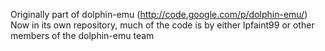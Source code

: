 Originally part of dolphin-emu (http://code.google.com/p/dolphin-emu/)
Now in its own repository, much of the code is by either lpfaint99 or other members of the dolphin-emu team